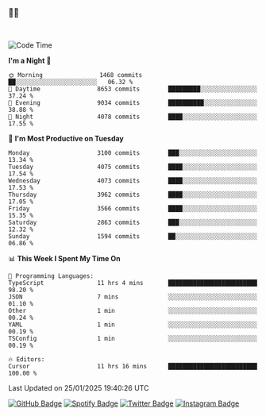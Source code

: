 ### 🤙🍺

<!-- <a href="https://github-readme-stats.vercel.app/api?username=hzak2xx&count_private=true&show_icons=true&theme=dracula">
  <img align="center" src="https://github-readme-stats.vercel.app/api?username=hzak2xx&count_private=true&show_icons=true&theme=dracula" />
</a>
</br> -->
</br>

<!--START_SECTION:waka-->
![Code Time](http://img.shields.io/badge/Code%20Time-3%2C701%20hrs%2011%20mins-blue)

**I'm a Night 🦉** 

```text
🌞 Morning                1468 commits        ██░░░░░░░░░░░░░░░░░░░░░░░   06.32 % 
🌆 Daytime                8653 commits        █████████░░░░░░░░░░░░░░░░   37.24 % 
🌃 Evening                9034 commits        ██████████░░░░░░░░░░░░░░░   38.88 % 
🌙 Night                  4078 commits        ████░░░░░░░░░░░░░░░░░░░░░   17.55 % 
```
📅 **I'm Most Productive on Tuesday** 

```text
Monday                   3100 commits        ███░░░░░░░░░░░░░░░░░░░░░░   13.34 % 
Tuesday                  4075 commits        ████░░░░░░░░░░░░░░░░░░░░░   17.54 % 
Wednesday                4073 commits        ████░░░░░░░░░░░░░░░░░░░░░   17.53 % 
Thursday                 3962 commits        ████░░░░░░░░░░░░░░░░░░░░░   17.05 % 
Friday                   3566 commits        ████░░░░░░░░░░░░░░░░░░░░░   15.35 % 
Saturday                 2863 commits        ███░░░░░░░░░░░░░░░░░░░░░░   12.32 % 
Sunday                   1594 commits        ██░░░░░░░░░░░░░░░░░░░░░░░   06.86 % 
```


📊 **This Week I Spent My Time On** 

```text
💬 Programming Languages: 
TypeScript               11 hrs 4 mins       █████████████████████████   98.20 % 
JSON                     7 mins              ░░░░░░░░░░░░░░░░░░░░░░░░░   01.10 % 
Other                    1 min               ░░░░░░░░░░░░░░░░░░░░░░░░░   00.24 % 
YAML                     1 min               ░░░░░░░░░░░░░░░░░░░░░░░░░   00.19 % 
TSConfig                 1 min               ░░░░░░░░░░░░░░░░░░░░░░░░░   00.19 % 

🔥 Editors: 
Cursor                   11 hrs 16 mins      █████████████████████████   100.00 % 
```


 Last Updated on 25/01/2025 19:40:26 UTC
<!--END_SECTION:waka-->

[![GitHub Badge](https://img.shields.io/badge/GitHub-100000?style=for-the-badge&logo=github&logoColor=white)](https://github.com/hzak2xx)
[![Spotify Badge](https://img.shields.io/badge/Spotify-1ED760?&style=for-the-badge&logo=spotify&logoColor=white)](https://open.spotify.com/user/uf90s6sbbh75a1mt44clkhkvf)
[![Twitter Badge](https://img.shields.io/badge/Twitter-1DA1F2?style=for-the-badge&logo=twitter&logoColor=white)](https://twitter.com/hzak2xx)
[![Instagram Badge](https://img.shields.io/badge/Instagram-E4405F?style=for-the-badge&logo=instagram&logoColor=white)](https://www.instagram.com/hzak2xx/)
